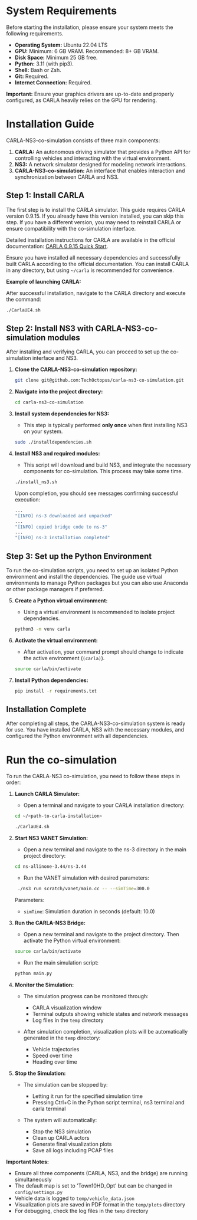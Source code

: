 # System Requirements

Before starting the installation, please ensure your system meets the following requirements.

- **Operating System:** Ubuntu 22.04 LTS
- **GPU:** Minimum: 6 GB VRAM. Recommended: 8+ GB VRAM.
- **Disk Space:** Minimum 25 GB free.
- **Python:** 3.11 (with pip3).
- **Shell:** Bash or Zsh.
- **Git:** Required.
- **Internet Connection:** Required.

**Important:** Ensure your graphics drivers are up-to-date and properly configured, as CARLA heavily relies on the GPU for rendering.

# Installation Guide

CARLA-NS3-co-simulation consists of three main components:

1.  **CARLA:** An autonomous driving simulator that provides a Python API for controlling vehicles and interacting with the virtual environment.
2.  **NS3:** A network simulator designed for modeling network interactions.
3.  **CARLA-NS3-co-simulation:** An interface that enables interaction and synchronization between CARLA and NS3.

## Step 1: Install CARLA

The first step is to install the CARLA simulator. This guide requires CARLA version 0.9.15. If you already have this version installed, you can skip this step. If you have a different version, you may need to reinstall CARLA or ensure compatibility with the co-simulation interface.

Detailed installation instructions for CARLA are available in the official documentation: [CARLA 0.9.15 Quick Start](https://carla.readthedocs.io/en/0.9.15/start_quickstart/#carla-installation).

Ensure you have installed all necessary dependencies and successfully built CARLA according to the official documentation. You can install CARLA in any directory, but using `~/carla` is recommended for convenience.

**Example of launching CARLA:**

After successful installation, navigate to the CARLA directory and execute the command:

```bash
./CarlaUE4.sh
```

## Step 2: Install NS3 with CARLA-NS3-co-simulation modules

After installing and verifying CARLA, you can proceed to set up the co-simulation interface and NS3.

1.  **Clone the CARLA-NS3-co-simulation repository:**

    ```bash
    git clone git@github.com:TechOctopus/carla-ns3-co-simulation.git
    ```

2.  **Navigate into the project directory:**

    ```bash
    cd carla-ns3-co-simulation
    ```

3.  **Install system dependencies for NS3:**

    - This step is typically performed **only once** when first installing NS3 on your system.

    ```bash
    sudo ./installdependencies.sh
    ```

4.  **Install NS3 and required modules:**
    - This script will download and build NS3, and integrate the necessary components for co-simulation. This process may take some time.
    ```bash
    ./install_ns3.sh
    ```
    Upon completion, you should see messages confirming successful execution:
    ```bash
    ...
    "[INFO] ns-3 downloaded and unpacked"
    ...
    "[INFO] copied bridge code to ns-3"
    ...
    "[INFO] ns-3 installation completed"
    ```

## Step 3: Set up the Python Environment

To run the co-simulation scripts, you need to set up an isolated Python environment and install the dependencies. The guide use virtual environments to manage Python packages but you can also use Anaconda or other package managers if preferred.

5.  **Create a Python virtual environment:**

    - Using a virtual environment is recommended to isolate project dependencies.

    ```bash
    python3 -m venv carla
    ```

6.  **Activate the virtual environment:**

    - After activation, your command prompt should change to indicate the active environment (`(carla)`).

    ```bash
    source carla/bin/activate
    ```

7.  **Install Python dependencies:**
    ```bash
    pip install -r requirements.txt
    ```

## Installation Complete

After completing all steps, the CARLA-NS3-co-simulation system is ready for use. You have installed CARLA, NS3 with the necessary modules, and configured the Python environment with all dependencies.

# Run the co-simulation

To run the CARLA-NS3 co-simulation, you need to follow these steps in order:

1.  **Launch CARLA Simulator:**

    - Open a terminal and navigate to your CARLA installation directory:
    ```bash
    cd ~/<path-to-carla-installation>

    ./CarlaUE4.sh
    ```

2.  **Start NS3 VANET Simulation:**

    - Open a new terminal and navigate to the ns-3 directory in the main project directory:
    ```bash
    cd ns-allinone-3.44/ns-3.44
    ```
    
    - Run the VANET simulation with desired parameters:
    ```bash
     ./ns3 run scratch/vanet/main.cc -- --simTime=300.0
    ```
    
    Parameters:
    - `simTime`: Simulation duration in seconds (default: 10.0)

3.  **Run the CARLA-NS3 Bridge:**

    - Open a new terminal and navigate to the project directory. Then activate the Python virtual environment:
    ```bash
    source carla/bin/activate
    ```
    
    - Run the main simulation script:
    ```bash
    python main.py
    ```

4.  **Monitor the Simulation:**

    - The simulation progress can be monitored through:
        - CARLA visualization window
        - Terminal outputs showing vehicle states and network messages
        - Log files in the `temp` directory
    
    - After simulation completion, visualization plots will be automatically generated in the `temp` directory:
        - Vehicle trajectories
        - Speed over time
        - Heading over time

5.  **Stop the Simulation:**

    - The simulation can be stopped by:
        - Letting it run for the specified simulation time
        - Pressing Ctrl+C in the Python script terminal, ns3 terminal and carla terminal
    
    - The system will automatically:
        - Stop the NS3 simulation
        - Clean up CARLA actors
        - Generate final visualization plots
        - Save all logs including PCAP files

**Important Notes:**

- Ensure all three components (CARLA, NS3, and the bridge) are running simultaneously
- The default map is set to 'Town10HD_Opt' but can be changed in `config/settings.py`
- Vehicle data is logged to `temp/vehicle_data.json`
- Visualization plots are saved in PDF format in the `temp/plots` directory
- For debugging, check the log files in the `temp` directory
